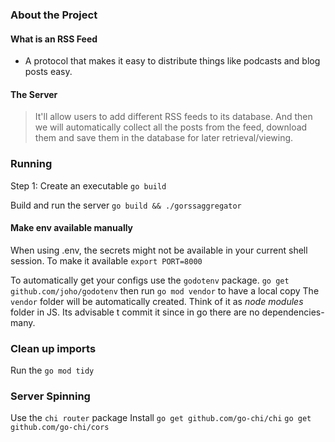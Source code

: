 ### About the Project

#### What is an RSS Feed
- A protocol that makes it easy to distribute things like podcasts and blog posts easy.

#### The Server
> It'll allow users to add different RSS feeds to its database. And then we will automatically collect all the posts from the feed, download them and save them in the database for later retrieval/viewing.


### Running
Step 1: Create an executable
`go build`

Build and run the server
`go build && ./gorssaggregator `

#### Make env available manually
When using .env, the secrets might not be available in your current shell session. To make it available
`export PORT=8000` 

To automatically get your configs use the `godotenv` package. 
`go get github.com/joho/godotenv`
then run
`go mod vendor` to have a local copy
 The `vendor` folder will be automatically created. Think of it as *node modules* folder in JS. Its advisable t commit it since in go there are no dependencies-many.
### Clean up imports
Run the `go mod tidy`

### Server Spinning
Use the `chi router` package
Install
`go get github.com/go-chi/chi`
`go get github.com/go-chi/cors`

